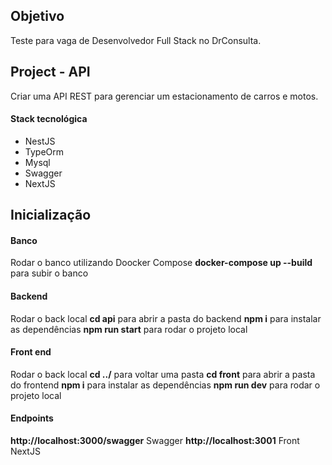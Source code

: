 ## Objetivo
Teste para vaga de Desenvolvedor Full Stack no DrConsulta.

## Project - API
Criar uma API REST para gerenciar um estacionamento de carros e motos.

#### Stack tecnológica
- NestJS
- TypeOrm
- Mysql
- Swagger
- NextJS

## Inicialização

#### Banco
Rodar o banco utilizando Doocker Compose
**docker-compose up --build** para subir o banco

#### Backend
Rodar o back local
**cd api** para abrir a pasta do backend
**npm i** para instalar as dependências
**npm run start** para rodar o projeto local

#### Front end
Rodar o back local
**cd ../** para voltar uma pasta
**cd front** para abrir a pasta do frontend
**npm i** para instalar as dependências
**npm run dev** para rodar o projeto local

#### Endpoints

**http://localhost:3000/swagger** Swagger
**http://localhost:3001** Front NextJS

